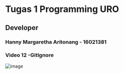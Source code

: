 # Tugas 1 Programming URO
## Developer
### Hanny Margaretha Aritonang - 16021381
### Video 12 -GitIgnore


![image](https://user-images.githubusercontent.com/73069670/153610821-a7d160e0-60f9-4fd2-a5ce-f823535c498f.png)


